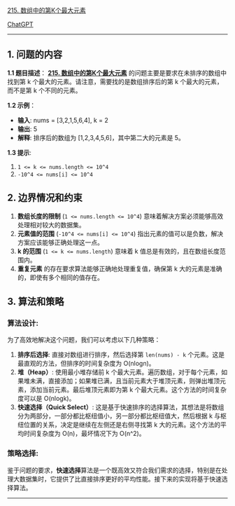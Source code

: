 [215. 数组中的第K个最大元素](https://leetcode.cn/problems/kth-largest-element-in-an-array)

[ChatGPT](https://chat.openai.com/share/98ed365f-079f-4b8b-a6bc-39a5af1b72b0)

---

## 1. 问题的内容
**1.1 题目描述**：
**[215. 数组中的第K个最大元素](https://leetcode.cn/problems/kth-largest-element-in-an-array)** 的问题主要是要求在未排序的数组中找到第 k 个最大的元素。请注意，需要找的是数组排序后的第 k 个最大的元素，而不是第 k 个不同的元素。

**1.2 示例**：
- **输入**: nums = [3,2,1,5,6,4], k = 2
- **输出**: 5
- **解释**: 排序后的数组为 [1,2,3,4,5,6]，其中第二大的元素是 5。

**1.3 提示**:
1. `1 <= k <= nums.length <= 10^4`
2. `-10^4 <= nums[i] <= 10^4`

## 2. 边界情况和约束
1. **数组长度的限制** (`1 <= nums.length <= 10^4`) 意味着解决方案必须能够高效处理相对较大的数据集。
2. **元素值的范围** (`-10^4 <= nums[i] <= 10^4`) 指出元素的值可以是负数，解决方案应该能够正确处理这一点。
3. **k 的范围** (`1 <= k <= nums.length`) 意味着 k 值总是有效的，且在数组长度范围内。
4. **重复元素** 的存在要求算法能够正确地处理重复值，确保第 k 大的元素是准确的，即使有多个相同的值存在。

## 3. 算法和策略
### 算法设计:
为了高效地解决这个问题，我们可以考虑以下几种策略：
1. **排序后选择**: 直接对数组进行排序，然后选择第 `len(nums) - k` 个元素。这是最直观的方法，但排序的时间复杂度为 O(nlogn)。
2. **堆（Heap）**: 使用最小堆存储前 k 个最大元素。遍历数组，对于每个元素，如果堆未满，直接添加；如果堆已满，且当前元素大于堆顶元素，则弹出堆顶元素，添加当前元素。最后堆顶元素即为第 k 个最大元素。这个方法的时间复杂度可以是 O(nlogk)。
3. **快速选择（Quick Select）**: 这是基于快速排序的选择算法，其想法是将数组分为两部分，一部分都比枢纽值小，另一部分都比枢纽值大，然后根据 k 与枢纽位置的关系，决定是继续在左侧还是右侧寻找第 k 大的元素。这个方法的平均时间复杂度为 O(n)，最坏情况下为 O(n^2)。

### 策略选择:
鉴于问题的要求，**快速选择**算法是一个既高效又符合我们需求的选择，特别是在处理大数据集时，它提供了比直接排序更好的平均性能。接下来的实现将基于快速选择算法。

---